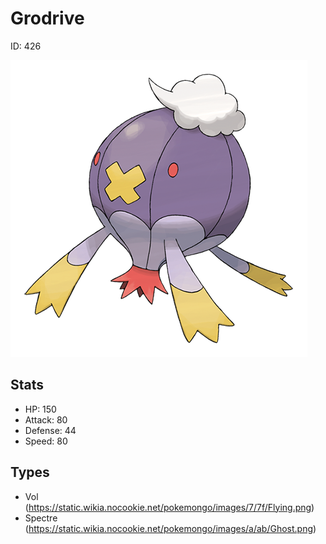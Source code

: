 # Grodrive


ID: 426

![](https://raw.githubusercontent.com/PokeAPI/sprites/master/sprites/pokemon/other/official-artwork/426.png "Grodrive")

## Stats


 - HP: 150
 - Attack: 80
 - Defense: 44
 - Speed: 80

## Types


 - Vol (https://static.wikia.nocookie.net/pokemongo/images/7/7f/Flying.png)
 - Spectre (https://static.wikia.nocookie.net/pokemongo/images/a/ab/Ghost.png)
